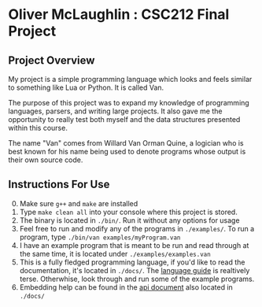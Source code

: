 # Oliver McLaughlin : CSC212 Final Project

## Project Overview
My project is a simple programming language which looks and feels similar to something like Lua or Python. It is called Van.

The purpose of this project was to expand my knowledge of programming languages, parsers, and writing large projects. It also gave me the opportunity to really test both myself and the data structures presented within this course.

The name "Van" comes from Willard Van Orman Quine, a logician who is best known for his name being used to denote programs whose output is their own source code.

## Instructions For Use
0. Make sure `g++` and `make` are installed
1. Type `make clean all` into your console where this project is stored.
2. The binary is located in `./bin/`. Run it without any options
for usage
3. Feel free to run and modify any of the programs in `./examples/`. To run a program, type `./bin/van examples/myProgram.van`
4. I have an example program that is meant to be run and read through at the same time, it is located under `./examples/examples.van`
5. This is a fully fledged programming language, if you'd like to
read the documentation, it's located in `./docs/`. The [language guide](docs/language_guide.md) is realtively terse. Otherwhise, look
through and run some of the example programs.
6. Embedding help can be found in the [api document](docs/API.md) also located in `./docs/`

<!-- ## Design Overview
**Design overview: How did you choose to represent the aspects of your program (i.e., what data structures did you choose and why)?**

The most important data structure I used in this project was a tree. The AST (Abstract syntax tree) serves as the only way my program can execute the user input. Although there are other ways to represent programs, some of which have benefits over trees, trees offer a simple and easy to construct way to represent a program.

The AST is comprised of individual nodes which inherit from a base class and all implement the `accept` method, which accepts a visitor which executes the desired funtionality from the node.

For the AST to interact with variables and functions, it has to talk to the context. The context is represented as a class which contains maps which relate strings to data and functions. Speficially, there's a vector of maps (string, `Value`) which associate variable names to their data. Additionally, there is a map which associates strings and pointers to `Callable` objects, which serve the purpose of functions.

All throughout the program I use vectors because they provide the most straightforward solution to variable and unknown user input at almost every conceviable stage of the program. Basically every structure in the language can be recursed, listed, etc. so using vectors helped offload the memory/location logic to a simple dynamic array.

## Code Overview
Like any interpreter, this program takes input from a file and then goes through a set of stages

1. Firstly, the lexer takes the program and splits it into individual lexemes.
2. Next, the parser takes those lexemes and turns them into nodes on an AST.
3. Finally, those nodes are executed and run, thereby running the program.

Variables and functions are stored in the *context*, from which I set and get all dynamic information.

There are four different datatypes in Van (numbers, strings, lists, and nil) (nil cannot be used by the user), but they are all contained under the dynamic type `Value`, which allows for easy casting and interop between types.

The parser constructs the AST nodes but also reports syntactical errors when present. 

For execution I decided to use the [visitor](https://en.wikipedia.org/wiki/Visitor_pattern) data pattern because it is particularly effective on tree data structures and allows me to easily reference the context.

Each AST node inherits from a base class but every node implements the "accept" method, necessary for the visitor to work.

---

Short overview for each file containing code:
* *AST.h*
    - Contains all the classes for the AST nodes as well as their associated information and JSON representation.

* *builtin.h*
    - Contains all the classes for the builtin functions like print and length

* *callable.h*
    - Provides the base code for `callable` objects which relate to both builtin and user defined functions

* *context.h*
    - Contains the class info and methods for the context from which functions and variables are resolved
    and changed

* *forward.h*
    - Provides forward declarations so that the visitor data pattern works cleanly

* *interpreter.h*
    - Contains the class and basic infrastructure for an interpreter, including access to the context

* *lexer.h*
    - Class, methods, and other data relating to the lexing 
    
* *parser.h*
    - Contains the entirety of the parser which both parses the lexemes into an AST as well as reports syntactical errors

* *value.h*
    - Contains the class and methods for the dynamically typed `value` type. `value` is the only datatype in van and thus requires
    logic to override typical operators

* *visitor.h*
    - Provides the class and method backing for the visitor which executes the program

---

* *AST.cpp*
    - Contains all of the visit methods for all the AST nodes, effectively carrying out the logic of each individual node.

* *builtin.cpp*
    - Contains the logic for each of the builtin function classes

* *context.cpp*
    - Contains all the methods for setting and getting variables (and their indexes), as well as functions.

* *lexer.cpp*
    - Implements all the methods as described in lexer.h; Carries out the lexing stage

* *main.cpp*
    - Spawns an interpreter and parses out command line options/file input

* *value.cpp*
    - Implements and handles all the necessary methods for the `value` type.

## Potential Bugs
- There are without a doubt errors and segfaults for things I haven't found yet. This is a relatively large project (In terms of what I've written in the past), and it's difficult to know what to even test. I've tried my best to get most of the basic errors/segfaults out of the way, but there are definitely more I have yet to find.

* I can't promise this interpreter is in any way perfect, I can only promise that I tried my best to fix everything I could and use the data structures learned in this class.

* (Not a bug just unhappy) There's no real way to debug when something is invalid syntax within a Van program, the parser spits out errors but they're pretty unhelpful for the user.

## Easter Eggs
- Using the -j option after your filename, like `./bin/van examples/myfile.van -j`
will print out the AST for your program in JSON. You can copy that JSON into [this website](https://vanya.jp.net/vtree/index.html) to see it as a tree.

- I realized I could have an API for the user to add their own custom builtin functions written in C++, much like how Lua does. So I added a little guide in `./docs/` on how to do this.

## Group
- I did this project alone.

## Topic Overview

- Mastery, to me, is:

    1. Understanding of the topic

    2. Ability to correctly apply the topic &| its functionality

* **Dynamic Array (NN)**

    Parsing provides a situation in which basically everything can have variable length which is only known at parse time. This is a perfect scenario for dynamic arrays.
    - The reason why you would use a dynamic array is if the size
          of your input in unknown at runtime. Parsing user input with as diverse of a range as a programming language is the perfect use case for dynamic arrays because I have no idea about *any length of anything* at compile time.

    A great example would be in `parser.h` line 109, the function `makeProgram`. `makeProgram` collects all the *statements* that comprise the program into a vector which is then passed to a `Block` which serves as the root node of the program. Using a dynamic array here is the cleanest and most logical solution to solving the dynamic and unpredictable nature of the length of a program. By using a dynamic array, I offload all the memory complexity and work to the vector implementation. Using a vector allows me to collect programs with an unknown number of statements. 

* **Sets & Maps (NN)**

    I used maps in several ways in my project. The underlying reason for
    their use is when I need to associate names for things like functions
    and variable names with their associated pointers and values respectively.

    Specifically, in `context.h` on line 46 I represent different levels of scope as a vector of maps which accept a string and return a Value. This works because the back of the vector always contains a map with the current scope, from which I can associate names with variables and resolve unknown identifers easily.

    I used `std::unordered_map` for this project for the quicker average search/deletion/insertion. Additionally, I don't need ordering for variables nor functions, so taking advantage of unordered map's time complexity was useful here.

    There's not really a simpler way of associating user input (identifiers) with complex data structures (pointers to callable objects and values), so using a map here was cruical.

* **Binary Search (NN)**

    `The code for this can be found in builtin.cpp, line 250`
    I have a builtin function in my language called "contains", it returns true
    if a list contains a value. I used binary search here for two main reasons.

    * It improves time complexity O(n) (linear search) to O(log n) for sorted lists

    I slightly modified my base method such that there's compatability for unsorted
    lists as well, but adding binary search here allows for very fast searches on
    sorted lists. And when paired with my quicksort implementation, it increases overall performance when compared to a simple linear search.

* **Recursive Algorithms**

    The biggest way I use recursive algorithms in my project is for the recursive
    descent parser. Although there are more niche ways of using both iteration
    and recursion to do things like expression parsing, an LL(1) recursive
    descent parser is really my only option.

    This approach also makes the most sense: Programs are recursive structures with
    definite patterns of both structure and abstraction. 
 -->
